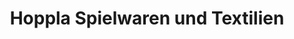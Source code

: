 ---
title: "Hoppla Spielwaren und Textilien"
url: /arnsberg/hoppla-spielwaren-und-textilien/
shop: Spielzeug
---